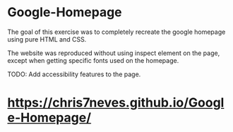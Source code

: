 # Google-Homepage

The goal of this exercise was to completely recreate the google homepage using pure HTML and CSS.

The website was reproduced without using inspect element on the page, except when getting specific fonts used on the homepage.

TODO: Add accessibility features to the page.

# https://chris7neves.github.io/Google-Homepage/
